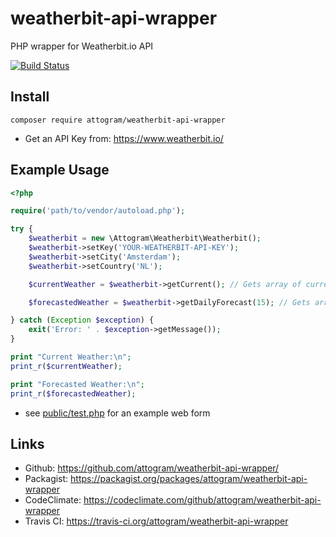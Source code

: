 # weatherbit-api-wrapper

PHP wrapper for Weatherbit.io API

[![Build Status](https://travis-ci.org/attogram/weatherbit-api-wrapper.svg?branch=master)](https://travis-ci.org/attogram/weatherbit-api-wrapper)


## Install

`composer require attogram/weatherbit-api-wrapper`

* Get an API Key from: <https://www.weatherbit.io/>

## Example Usage

```php
<?php

require('path/to/vendor/autoload.php');

try {
    $weatherbit = new \Attogram\Weatherbit\Weatherbit();
    $weatherbit->setKey('YOUR-WEATHERBIT-API-KEY');
    $weatherbit->setCity('Amsterdam');
    $weatherbit->setCountry('NL');

    $currentWeather = $weatherbit->getCurrent(); // Gets array of current weather data

    $forecastedWeather = $weatherbit->getDailyForecast(15); // Gets array 15 day forecast

} catch (Exception $exception) {
    exit('Error: ' . $exception->getMessage());
}

print "Current Weather:\n";
print_r($currentWeather);

print "Forecasted Weather:\n";
print_r($forecastedWeather);

```

* see [public/test.php](public/test.php) for an example web form

## Links

* Github: <https://github.com/attogram/weatherbit-api-wrapper/>
* Packagist: <https://packagist.org/packages/attogram/weatherbit-api-wrapper>
* CodeClimate: <https://codeclimate.com/github/attogram/weatherbit-api-wrapper>
* Travis CI: <https://travis-ci.org/attogram/weatherbit-api-wrapper>
